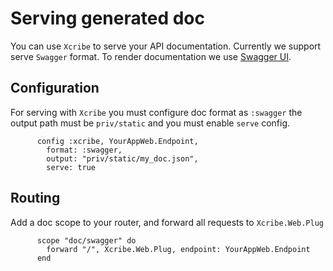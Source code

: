 # Serving generated doc

You can use `Xcribe` to serve your API documentation. Currently we support serve
`Swagger` format. To render documentation we use [Swagger UI](https://swagger.io/tools/swagger-ui/).

## Configuration

For serving with `Xcribe` you must configure doc format as `:swagger` the output path
must be `priv/static` and you must enable `serve` config.

```
      config :xcribe, YourAppWeb.Endpoint,
        format: :swagger,
        output: "priv/static/my_doc.json",
        serve: true

```

## Routing

Add a doc scope to your router, and forward all requests to `Xcribe.Web.Plug`

```
      scope "doc/swagger" do
        forward "/", Xcribe.Web.Plug, endpoint: YourAppWeb.Endpoint
      end

```
